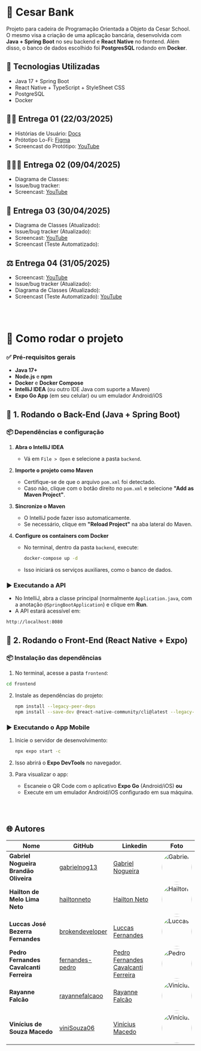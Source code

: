 # 📒 Cesar Bank

Projeto para cadeira de Programação Orientada a Objeto da Cesar School. O mesmo visa a criação de uma aplicação bancária, desenvolvida com **Java + Spring Boot** no seu backend e **React Native** no frontend. Além disso, o banco de dados escolhido foi **PostgresSQL** rodando em **Docker**.

## 🚀 Tecnologias Utilizadas
- Java 17 + Spring Boot
- React Native + TypeScript + StyleSheet CSS 
- PostgreSQL 
- Docker 

## ✍🏻 Entrega 01 (22/03/2025)

- Histórias de Usuário: [Docs](https://docs.google.com/document/d/1LPuNzA818wmWqfB-BqDbfuLC_J_DybOAsH4cZ6EV2io/edit?usp=sharing)
- Prótotipo Lo-Fi: [Figma](https://www.figma.com/design/lzPT31RB0w2aoAeWWl14mn/Untitled?node-id=0-1&m=dev&t=9cF5jMYkNecUnVDZ-1)
- Screencast do Protótipo: [YouTube](https://youtu.be/MXjEJrIXQXo)

## 🏋🏻‍♀️ Entrega 02 (09/04/2025)

- Diagrama de Classes: 
- Issue/bug tracker: 
- Screencast: [YouTube](https://youtu.be/9nJGwfglaHM)

## 📱 Entrega 03 (30/04/2025)

- Diagrama de Classes (Atualizado): 
- Issue/bug tracker (Atualizado): 
- Screencast: [YouTube](https://youtube.com/shorts/N4QBy2_saGA)
- Screencast (Teste Automatizado): 

## ⚖️​ Entrega 04 (31/05/2025)

- Screencast: [YouTube]()
- Issue/bug tracker (Atualizado):
- Diagrama de Classes (Atualizado): 
- Screencast (Teste Automatizado): [YouTube]()

<br>
<br>

# 🚀 Como rodar o projeto

### ✅ Pré-requisitos gerais

- **Java 17+**
- **Node.js** e **npm**
- **Docker** e **Docker Compose**
- **IntelliJ IDEA** (ou outro IDE Java com suporte a Maven)
- **Expo Go App** (em seu celular) ou um emulador Android/iOS

## 🔧 1. Rodando o Back-End (Java + Spring Boot)

### 📦 Dependências e configuração

1. **Abra o IntelliJ IDEA**
   - Vá em `File > Open` e selecione a pasta `backend`.

2. **Importe o projeto como Maven**
   - Certifique-se de que o arquivo `pom.xml` foi detectado.
   - Caso não, clique com o botão direito no `pom.xml` e selecione **"Add as Maven Project"**.

3. **Sincronize o Maven**
   - O IntelliJ pode fazer isso automaticamente.
   - Se necessário, clique em **"Reload Project"** na aba lateral do Maven.

4. **Configure os containers com Docker**
   - No terminal, dentro da pasta `backend`, execute:

     ```bash
     docker-compose up -d
     ```

   - Isso iniciará os serviços auxiliares, como o banco de dados.

### ▶️ Executando a API

- No IntelliJ, abra a classe principal (normalmente `Application.java`, com a anotação `@SpringBootApplication`) e clique em **Run**.
- A API estará acessível em:

```
http://localhost:8080
```

## 📱 2. Rodando o Front-End (React Native + Expo)

### 📦 Instalação das dependências

1. No terminal, acesse a pasta `frontend`:

 ```bash
 cd frontend
````

2. Instale as dependências do projeto:

   ```bash
   npm install --legacy-peer-deps
   npm install --save-dev @react-native-community/cli@latest --legacy-peer-deps
   ```

### ▶️ Executando o App Mobile

1. Inicie o servidor de desenvolvimento:

   ```bash
   npx expo start -c
   ```

2. Isso abrirá o **Expo DevTools** no navegador.

3. Para visualizar o app:

   * Escaneie o QR Code com o aplicativo **Expo Go** (Android/iOS) **ou**
   * Execute em um emulador Android/iOS configurado em sua máquina.

<br>
<br>

## 🌐 Autores

| Nome | GitHub | Linkedin | Foto |
|------|--------|----------|------|
| **Gabriel Nogueira Brandão Oliveira** | [gabrielnog13](https://github.com/gabrielnog13) | [Gabriel Nogueira](https://www.linkedin.com/in/gabrielnog13/) | <img style="border-radius: 50%" src="https://github.com/user-attachments/assets/697af017-6dfe-43eb-80bc-c275c3e27c87" width="80px;" alt="Gabriel"/> |
| **Hailton de Melo Lima Neto** | [hailtonneto](https://github.com/hailtonneto) | [Hailton Neto](https://www.linkedin.com/in/hailton-neto-2a81a1196/) | <img style="border-radius: 50%" src="https://avatars.githubusercontent.com/u/130097508?v=4" width="80px;" alt="Hailton"/> |
| **Luccas José Bezerra Fernandes** | [brokendeveloper](https://github.com/brokendeveloper) | [Luccas Fernandes](https://www.linkedin.com/in/luccas-fernandes-07a283239/) | <img style="border-radius: 50%" src="https://github.com/user-attachments/assets/a70ef660-ca80-4ee2-b52b-839a85b65863" width="80px;" alt="Luccas"/> |
| **Pedro Fernandes Cavalcanti Ferreira** | [fernandes-pedro](https://github.com/fernandes-pedro) | [Pedro Fernandes Cavalcanti Ferreira](https://www.linkedin.com/in/pedro-fernandes-cavalcanti-ferreira-621591241/) | <img style="border-radius: 50%" src="https://avatars.githubusercontent.com/u/180231483?v=4" width="80px;" alt="Pedro"/> |
| **Rayanne Falcão** | [rayannefalcaoo](https://github.com/rayannefalcaoo) | [Rayanne Falcão](https://www.linkedin.com/in/rayanne-falc%C3%A3o-1415b1270/) | <img style="border-radius: 50%" src="https://github.com/user-attachments/assets/3539371e-78bd-4184-8924-0eeb40d6d761" width="80px;" alt="Vinícius"/> |
| **Vinícius de Souza Macedo** | [viniSouza06](https://github.com/viniSouza06) | [Vinícius Macedo](https://www.linkedin.com/in/vinicius-macedo-8a5873300/) | <img style="border-radius: 50%" src="https://github.com/user-attachments/assets/8bfa89eb-dda1-40e2-a611-7810fb55c169" width="80px;" alt="Vinícius"/> |
